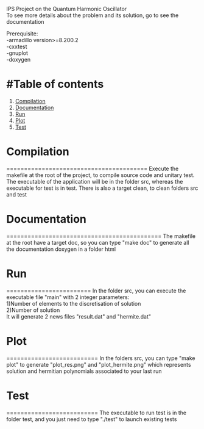 IPS Project on the Quantum Harmonic Oscillator <br/>
To see more details about the problem and its solution, go to see the documentation

Prerequisite:<br/>
-armadillo version>=8.200.2<br/>
-cxxtest <br/>
-gnuplot <br/>
-doxygen <br/>

#Table of contents
==================

1. [Compilation](#Compilation) 
2. [Documentation](#Documenation)
3. [Run](#Run)
4. [Plot](#Plot)
5. [Test](#Test)


# Compilation <a name="Compilation"></a>
========================================
Execute the makefile at the root of the project, to compile source code and unitary test.
The executable of the application will be in the folder src, whereas the executable for test is in test.
There is also a target clean, to clean folders src and test


# Documentation <a name="Documentation"></a>
============================================
The makefile at the root have a target doc, so you can type "make doc" to generate all the documentation doxygen in a folder html 


# Run <a name="Run"></a>
========================
In the folder src, you can execute the executable file "main" with 2 integer parameters:<br/>
   1)Number of elements to the discretisation of solution <br/>
   2)Number of solution <br/>
It will generate 2 news files "result.dat" and "hermite.dat"


# Plot <a name="Plot"></a>
==========================
In the folders src, you can type "make plot" to generate "plot_res.png" and "plot_hermite.png" which represents solution and hermitian polynomials associated to your last run


# Test <a name="Test"></a>
==========================
The executable to run test is in the folder test, and you just need to type "./test" to launch existing tests
